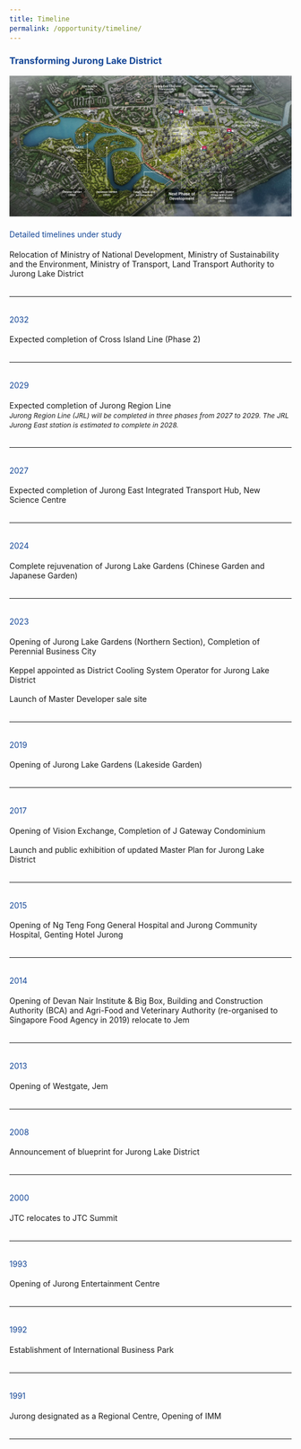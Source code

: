 ```yaml
---
title: Timeline
permalink: /opportunity/timeline/
---
```

<h3 style="color:#124596; font-weight:bold;">Transforming Jurong Lake District</h3>

![](/images/202306%20JLD%20Website%20Update/8_transforming%20jld_render_with%20labels.jpg)

<h4 style="color:#124596; font-weight:normal;">Detailed timelines under study</h4>
Relocation of Ministry of National Development, Ministry of Sustainability and the Environment, Ministry of Transport, Land Transport Authority to Jurong Lake District

<hr style="margin:2rem 0;">

<h4 style="color:#124596; font-weight:normal;">2032</h4>
Expected completion of Cross Island Line (Phase 2)

<hr style="margin:2rem 0;">

<h4 style="color:#124596; font-weight:normal;margin-top: 10px;">2029</h4>
Expected completion of Jurong Region Line
 <br> <span style="font-size:12px; font-style:italic;">Jurong Region Line (JRL) will be completed in three phases from 2027 to 2029. The JRL Jurong East station is estimated to complete in 2028.</span>
<hr style="margin:2rem 0;">

<h4 style="color:#124596; font-weight:normal;margin-top: 10px;">2027</h4>
Expected completion of Jurong East Integrated Transport Hub, New Science Centre

<hr style="margin:2rem 0;">

<h4 style="color:#124596; font-weight:normal;margin-top: 10px;">2024</h4>
Complete rejuvenation of Jurong Lake Gardens (Chinese Garden and Japanese Garden) 

<hr style="margin:2rem 0;">

<h4 style="color:#124596; font-weight:normal;margin-top: 10px;">2023</h4>
Opening of Jurong Lake Gardens (Northern Section), Completion of Perennial Business City<br><br> Keppel appointed as District Cooling System Operator for Jurong Lake District<br><br> 
Launch of Master Developer sale site

<hr style="margin:2rem 0;">

<h4 style="color:#124596; font-weight:normal;margin-top: 10px;">2019</h4>
Opening of Jurong Lake Gardens (Lakeside Garden)

<hr style="margin:2rem 0;">

<h4 style="color:#124596; font-weight:normal;margin-top: 10px;">2017</h4>
Opening of Vision Exchange, Completion of J Gateway Condominium <br> <br>Launch and public exhibition of updated Master Plan for Jurong Lake District

<hr style="margin:2rem 0;">

<h4 style="color:#124596; font-weight:normal;margin-top: 10px;">2015</h4>
Opening of Ng Teng Fong General Hospital and Jurong Community Hospital, Genting Hotel Jurong

<hr style="margin:2rem 0;">

<h4 style="color:#124596; font-weight:normal;margin-top: 10px;">2014</h4>
Opening of Devan Nair Institute &amp; Big Box, Building and Construction Authority (BCA) and Agri-Food and Veterinary Authority (re-organised to Singapore Food Agency in 2019) relocate to Jem

<hr style="margin:2rem 0;">

<h4 style="color:#124596; font-weight:normal;margin-top: 10px;">2013</h4>
Opening of Westgate, Jem 

<hr style="margin:2rem 0;">

<h4 style="color:#124596; font-weight:normal;margin-top: 10px;">2008</h4>
Announcement of blueprint for Jurong Lake District

<hr style="margin:2rem 0;">

<h4 style="color:#124596; font-weight:normal;margin-top: 10px;">2000</h4>
JTC relocates to JTC Summit

<hr style="margin:2rem 0;">

<h4 style="color:#124596; font-weight:normal;margin-top: 10px;">1993</h4>
Opening of Jurong Entertainment Centre

<hr style="margin:2rem 0;">

<h4 style="color:#124596; font-weight:normal;margin-top: 10px;">1992</h4>
Establishment of International Business Park

<hr style="margin:2rem 0;">

<h4 style="color:#124596; font-weight:normal;margin-top: 10px;">1991</h4>
Jurong designated as a Regional Centre, Opening of IMM

<hr style="margin:2rem 0;">

<!-- add each new timeline segment 
<h4 style="color:#124596; font-weight:normal;margin-top: 10px;">YEAR</h4>
TIMELINE EVENT

<hr style="margin:2rem 0;">
-->